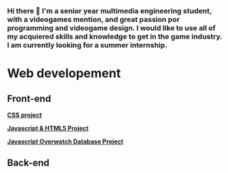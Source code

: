 ### Hi there 👋 I'm a senior year multimedia engineering student, with a videogames mention, and great passion por programming and videogame design. I would like to use all of my acquiered skills and knowledge to get in the game industry. I am currently looking for a summer internship.


# Web developement

## Front-end 

**[CSS project](https://github.com/srLlobet/Pebona-clothing-store-webpage)**

**[Javascript & HTML5 Project](https://github.com/Eduardnol/web_p1)**

**[Javascript Overwatch Database Project](https://github.com/Eduardnol/web_p2)**

## Back-end
